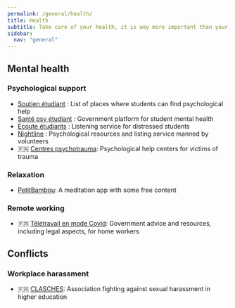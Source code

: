 ```yaml
---
permalink: /general/health/
title: Health
subtitle: Take care of your health, it is way more important than your PhD
sidebar:
  nav: "general"
---
```


## Mental health

### Psychological support

- [Soutien étudiant](https://www.soutien-etudiant.info/) : List of places where students can find psychological help
- [Santé psy étudiant](https://santepsy.etudiant.gouv.fr/) : Government platform for student mental health
- [Ecoute étudiants](https://ecouteetudiants-iledefrance.fr/home) : Listening service for distressed students
- [Nightline](https://www.nightline.fr/) : Psychological resources and listing service manned by volunteers
- 🇫🇷 [Centres psychotrauma](http://cn2r.fr/obtenir-de-laide-pour-soi-ou-pour-un-proche/): Psychological help centers for victims of trauma

### Relaxation

- [PetitBambou](https://www.petitbambou.com/): A meditation app with some free content

### Remote working

- 🇫🇷 [Télétravail en mode Covid](https://travail-emploi.gouv.fr/actualites/l-actualite-du-ministere/article/teletravail-en-mode-covid-19-on-vous-guide): Government advice and resources, including legal aspects, for home workers

## Conflicts

### Workplace harassment

- 🇫🇷 [CLASCHES](https://clasches.fr/): Association fighting against sexual harassment in higher education
